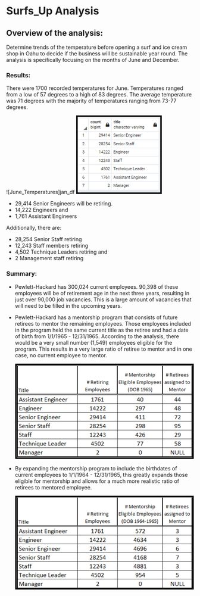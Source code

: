 # Surfs_Up Analysis

## Overview of the analysis: 

Determine trends of the temperature before opening a surf and ice cream shop in Oahu to decide if the business will be sustainable year round. The analysis is specifically focusing on the months of June and December.

### Results: 

There were 1700 recorded temperatures for June.  Temperatures ranged from a low of 57 degrees to a high of 83 degrees.  The average temperature was 71 degrees with the majority of temperatures ranging from 73-77 degrees.  

  ![June_Temperatures]jan_df
  ![December_Temperatures](https://github.com/laura3kids/Pewlett-Hackard-Analysis/blob/main/Unique_Titles_Count.png)
  

* 29,414 Senior Engineers will be retiring.  
* 14,222 Engineers and
* 1,761 Assistant Engineers

Additionally, there are:
* 28,254 Senior Staff retiring
* 12,243 Staff members retiring
* 4,502 Technique Leaders retiring and
* 2 Management staff retiring
 

### Summary: 

* Pewlett-Hackard has 300,024 current employees.  90,398 of these employees will be of retirement age in the next three years, resulting in just over 90,000 job vacancies. This is a large amount of vacancies that will need to be filled in the upcoming years.  

* Pewlett-Hackard has a mentorship program that consists of future retirees to mentor the remaining employees.  Those employees included in the program held the same current title as the retiree and had a date of birth from 1/1/1965 - 12/31/1965.  According to the analysis, there would be a very small number (1,549) employees eligible for the program.  This results in a very large ratio of retiree to mentor and in one case, no current employee to mentor.   

  ![Eligible Mentorship Employees 1965](https://github.com/laura3kids/Pewlett-Hackard-Analysis/blob/main/Mentorship_Eligible_1965.png)

* By expanding the mentorship program to include the birthdates of current employees to 1/1/1964 - 12/31/1965, this greatly expands those eligible for mentorship and allows for a much more realistic ratio of retirees to mentored employee.  

  ![Eligible Mentorship Employees 1964 1965](https://github.com/laura3kids/Pewlett-Hackard-Analysis/blob/main/Mentorship_Eligible_1964_1965.png)
